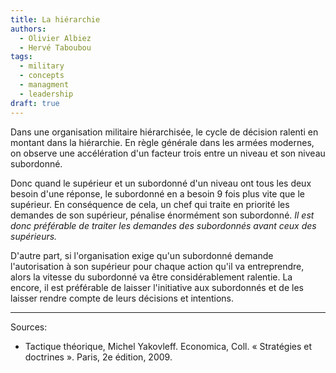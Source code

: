 ```yaml
---
title: La hiérarchie
authors:
  - Olivier Albiez
  - Hervé Taboubou
tags:
  - military
  - concepts
  - managment
  - leadership
draft: true
---
```


Dans une organisation militaire hiérarchisée, le cycle de décision ralenti en montant dans la hiérarchie. En règle générale dans les armées modernes, on observe une accélération d'un facteur trois entre un niveau et son niveau subordonné.

Donc quand le supérieur et un subordonné d'un niveau ont tous les deux besoin d'une réponse, le subordonné en a besoin 9 fois plus vite que le supérieur. En conséquence de cela, un chef qui traite en priorité les demandes de son supérieur, pénalise énormément son subordonné.
_Il est donc préférable de traiter les demandes des subordonnés avant ceux des supérieurs._

D'autre part, si l'organisation exige qu'un subordonné demande l'autorisation à son supérieur pour chaque action qu'il va entreprendre, alors la vitesse du subordonné va être considérablement ralentie. La encore, il est préférable de laisser l'initiative aux subordonnés et de les laisser rendre compte de leurs décisions et intentions.

---
Sources:

- Tactique théorique, Michel Yakovleff. Economica, Coll. « Stratégies et doctrines ». Paris, 2e édition, 2009.
